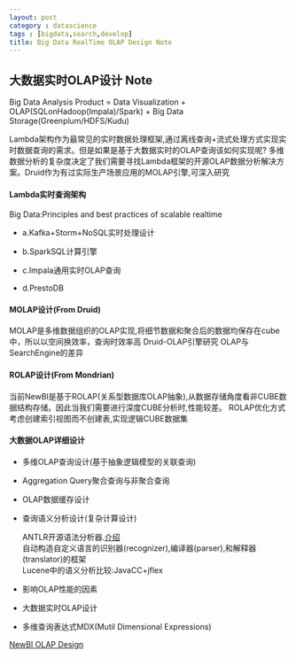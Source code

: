 ```yaml
---
layout: post
category : datascience
tags : [bigdata,search,develop]
title: Big Data RealTime OLAP Design Note
---
```


大数据实时OLAP设计 Note
------------------------------------------------------------

Big Data Analysis Product = Data Visualization + OLAP(SQLonHadoop(Impala)/Spark) + Big Data Storage(Greenplum/HDFS/Kudu) 

Lambda架构作为最常见的实时数据处理框架,通过离线查询+流式处理方式实现实时数据查询的需求。但是如果是基于大数据实时的OLAP查询该如何实现呢?
多维数据分析的复杂度决定了我们需要寻找Lambda框架的开源OLAP数据分析解决方案。Druid作为有过实际生产场景应用的MOLAP引擎,可深入研究

#### Lambda实时查询架构

Big Data:Principles and best practices of scalable realtime

* a.Kafka+Storm+NoSQL实时处理设计

* b.SparkSQL计算引擎

* c.Impala通用实时OLAP查询

* d.PrestoDB



#### MOLAP设计(From Druid)

MOLAP是多维数据组织的OLAP实现,将细节数据和聚合后的数据均保存在cube中，所以以空间换效率，查询时效率高
Druid-OLAP引擎研究
OLAP与SearchEngine的差异

#### ROLAP设计(From Mondrian)

当前NewBI是基于ROLAP(关系型数据库OLAP抽象),从数据存储角度看非CUBE数据结构存储。因此当我们需要进行深度CUBE分析时,性能较差。
ROLAP优化方式考虑创建索引视图而不创建表,实现逻辑CUBE数据集

#### 大数据OLAP详细设计

- 多维OLAP查询设计(基于抽象逻辑模型的关联查询)
- Aggregation Query聚合查询与非聚合查询
- OLAP数据缓存设计
- 查询语义分析设计(复杂计算设计)

    ANTLR开源语法分析器.[介绍](http://www.ibm.com/developerworks/cn/java/j-lo-antlr/) <br />
    自动构造自定义语言的识别器(recognizer),编译器(parser),和解释器(translator)的框架 <br />
    Lucene中的语义分析比较:JavaCC+jflex

- 影响OLAP性能的因素
- 大数据实时OLAP设计
- 多维查询表达式MDX(Mutil Dimensional Expressions) 

[NewBI OLAP Design](http://wiki.yunat.com/pages/viewpage.action?pageId=47520652)
